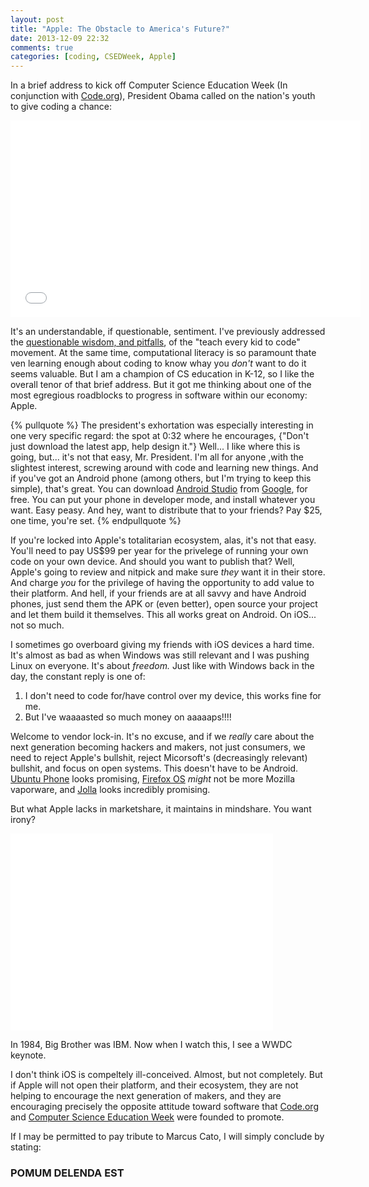 ```yaml
---
layout: post
title: "Apple: The Obstacle to America's Future?"
date: 2013-12-09 22:32
comments: true
categories: [coding, CSEDWeek, Apple]
---
```


In a brief address to kick off Computer Science Education Week (In conjunction with [Code.org](http://code.org)), President Obama called on the nation's youth to give coding a chance:

<iframe width="560" height="315" src="//www.youtube.com/embed/6XvmhE1J9PY" frameborder="0" allowfullscreen></iframe>

It's an understandable, if questionable, sentiment. I've previously addressed the [questionable wisdom, and pitfalls](http://decomplecting.org/blog/2013/06/02/were-not-ready-to-teach-kids-to-code/), of the "teach every kid to code" movement. At the same time, computational literacy is so paramount thate ven learning enough about coding to know whay you *don't* want to do it seems valuable. But I am a champion of CS education in K-12, so I like the overall tenor of that brief address. But it got me thinking about one of the most egregious roadblocks to progress in software within our economy: Apple.

<!-- more -->

{% pullquote %}
The president's exhortation was especially interesting in one very specific regard: the spot at 0:32 where he encourages, {"Don't just download the latest app, help design it."} Well... I like where this is going, but... it's not that easy, Mr. President. I'm all for anyone ,with the slightest interest, screwing around with code and learning new things. And if you've got an Android phone (among others, but I'm trying to keep this simple), that's great. You can download [Android Studio](http://developer.android.com/sdk/installing/studio.html) from [Google](https://google.com), for free. You can put your phone in developer mode, and install whatever you want. Easy peasy. And hey, want to distribute that to your friends? Pay $25, one time, you're set.
{% endpullquote %}

If you're locked into Apple's totalitarian ecosystem, alas, it's not that easy. You'll need to pay US$99 per year for the privelege of running your own code on your own device. And should you want to publish that? Well, Apple's going to review and nitpick and make sure *they* want it in their store. And charge *you* for the privilege of having the opportunity to add value to their platform. And hell, if your friends are at all savvy and have Android phones, just send them the APK or (even better), open source your project and let them build it themselves. This all works great on Android. On iOS... not so much.

I sometimes go overboard giving my friends with iOS devices a hard time. It's almost as bad as when Windows was still relevant and I was pushing Linux on everyone. It's about *freedom.* Just like with Windows back in the day, the constant reply is one of:

1. I don't need to code for/have control over my device, this works fine for me.
2. But I've waaaasted so much money on aaaaaps!!!!

Welcome to vendor lock-in. It's no excuse, and if we *really* care about the next generation becoming hackers and makers, not just consumers, we need to reject Apple's bullshit, reject Micorsoft's (decreasingly relevant) bullshit, and focus on open systems. This doesn't have to be Android. [Ubuntu Phone](http://www.ubuntu.com/phone) looks promising, [Firefox OS](http://www.mozilla.org/en-US/firefox/os/) *might* not be more Mozilla vaporware, and [Jolla](http://jolla.com/) looks incredibly promising. 

But what Apple lacks in marketshare, it maintains in mindshare. You want irony?

<iframe width="420" height="315" src="//www.youtube.com/embed/VtvjbmoDx-I" frameborder="0" allowfullscreen></iframe>

In 1984, Big Brother was IBM. Now when I watch this, I see a WWDC keynote.

I don't think iOS is compeltely ill-conceived. Almost, but not completely. But if Apple will not open their platform, and their ecosystem, they are not helping to encourage the next generation of makers, and they are encouraging precisely the opposite attitude toward software that [Code.org](http://code.org) and [Computer Science Education Week](http://csedweek.org/) were founded to promote.

If I may be permitted to pay tribute to Marcus Cato, I will simply conclude by stating:

### POMUM DELENDA EST




